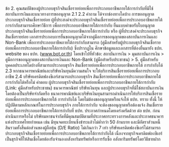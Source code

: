 ข้อ
2. คุณสมบัติของผู้ประกอบธุรกิจสินเชื่อรายย่อยเพื่อการประกอบอาชีพภายใต้การกำกับที่มิใช่สถาบันการเงินและแนวทางการขออนุญาต
2.1
2.2
คำถาม
ได้จากช่องทางใดบ้าง
การขออนุญาตประกอบธุรกิจสินเชื่อรายย่อย ผู้ที่ประสงค์จะประกอบธุรกิจสินเชื่อรายย่อยเพื่อการประกอบอาชีพภายใต้การกำกับสามารถศึกษาวิธีการ
เพื่อการประกอบอาชีพภายใต้การกํากับ ยื่นแบบคําขอรับใบอนุญาตประกอบธุรกิจสินเชื่อรายย่อยเพื่อการประกอบอาชีพภายใต้การกำกับ หรือ
ผู้ที่ประสงค์จะประกอบธุรกิจสินเชื่อรายย่อย เอกสารประกอบการยื่นขออนุญาตได้จากคู่มือการขออนุญาตของสถาบันการเงินและ Non-Bank
เพื่อการประกอบอาชีพภายใต้การกำกับสามารถ (คู่มือสำหรับผู้ประกอบธุรกิจสินเชื่อรายย่อยเพื่อการประกอบอาชีพภายใต้การกำกับ) ซึ่งปรากฏใน
ศึกษาข้อมูลและเอกสารที่ต้องยื่นมายัง ธปท. website ของ ธปท. (www.bot.or.th) โดยเข้าไปที่หัวข้อ: สถาบันการเงิน > มุมสถาบันการเงิน >
คู่มือการขออนุญาตของสถาบันการเงินและ Non-Bank (คู่มือสำหรับประชาชน) > 5. คู่มือสำหรับ
บุคคลประเภทใดบ้างที่สามารถประกอบธุรกิจ
สินเชื่อรายย่อยเพื่อการประกอบอาชีพภายใต้
การกำกับได้
2.3 หากธนาคารพาณิชย์และบริษัทเงินทุนมีความสนใจ
จะให้บริการสินเชื่อรายย่อยเพื่อการประกอบอาชีพ
2.4 บริษัทเครดิตฟองซิเอร์สามารถประกอบธุรกิจ
สินเชื่อรายย่อยเพื่อการประกอบอาชีพภายใต้
การกํากับได้หรือไม่
คําตอบ
ผู้ประกอบธุรกิจสินเชื่อรายย่อยเพื่อการประกอบอาชีพภายใต้การกำกับ
(Link: คู่มือสำหรับประชาชน)
ธนาคารพาณิชย์ บริษัทเงินทุน และผู้ประกอบธุรกิจที่มิใช่สถาบันการเงินโดยต้องเป็นบริษัทจำกัดหรือ
ธนาคารพาณิชย์และบริษัทเงินทุนสามารถดำเนินการให้บริการสินเชื่อรายย่อยเพื่อการประกอบอาชีพภายใต้
การกำกับได้ โดยไม่ต้องขออนุญาตหรือแจ้งให้ ธปท. ทราบ ทั้งนี้ ให้ปฏิบัติตามหลักเกณฑ์ในการประกอบธุรกิจ
ภายใต้การกํากับ จะต้องขออนุญาตหรือต้องแจ้ง สินเชื่อรายย่อยเพื่อการประกอบอาชีพภายใต้การกำกับที่ ธปท. ประกาศกำหนดโดยเคร่งครัดด้วย
ต่อ ธปท. ก่อนดำเนินการหรือไม่
บริษัทมหาชนจำกัดที่มีคุณสมบัติตามที่ประกาศกระทรวงการคลังและประกาศธนาคารแห่งประเทศไทยกำหนด
เช่น มีทุนจดทะเบียนซึ่งชำระแล้วไม่ต่ำกว่า 50 ล้านบาท และมีอัตราส่วนหนี้สินรวมทั้งสิ้นต่อส่วนของผู้ถือหุ้น
(D/E Ratio) ไม่เกินกว่า 7 เท่า
บริษัทเครดิตฟองซิเอร์ไม่สามารถประกอบธุรกิจสินเชื่อรายย่อยเพื่อการประกอบอาชีพภายใต้การกำกับได้
เนื่องจากธุรกิจเครดิตฟองซิเอร์เป็นธุรกิจที่ให้สินเชื่อโดยต้องรับจำนองอสังหาริมทรัพย์หรือการรับซื้อ
อสังหาริมทรัพย์โดยวิธีขายฝาก
